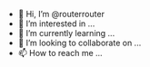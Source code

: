 - 👋 Hi, I’m @routerrouter
- 👀 I’m interested in ...
- 🌱 I’m currently learning ...
- 💞️ I’m looking to collaborate on ...
- 📫 How to reach me ...

<!---
routerrouter/routerrouter is a ✨ special ✨ repository because its `README.md` (this file) appears on your GitHub profile.
You can click the Preview link to take a look at your changes.
--->
